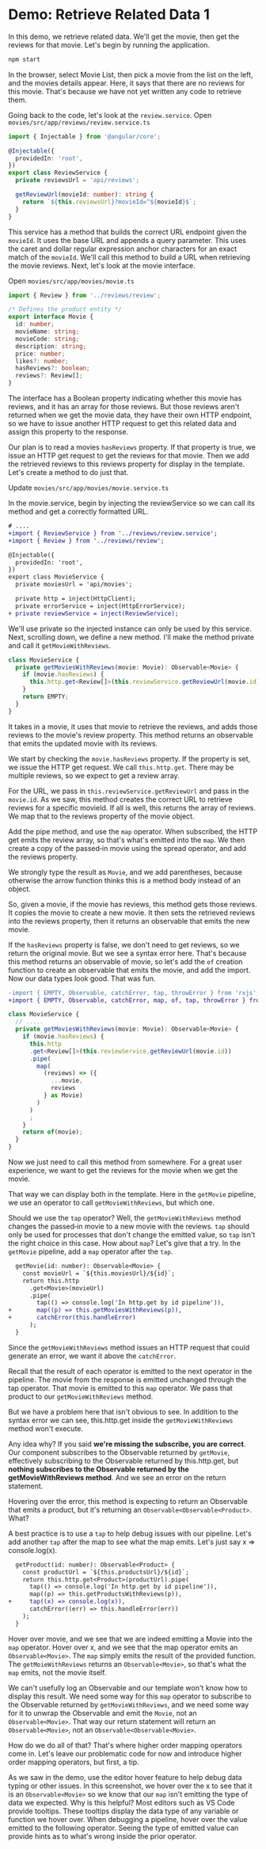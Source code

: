 # Demo: Retrieve Related Data 1

In this demo, we retrieve related data. We'll get the movie, then get the reviews for that movie. Let's begin by running the application.

```bash
npm start
```

In the browser, select Movie List, then pick a movie from the list on the left, and the movies details appear. Here, it says that there are no reviews for this movie. That's because we have not yet written any code to retrieve them.

Going back to the code, let's look at the `review.service`. Open `movies/src/app/reviews/review.service.ts`

```ts
import { Injectable } from '@angular/core';

@Injectable({
  providedIn: 'root',
})
export class ReviewService {
  private reviewsUrl = 'api/reviews';

  getReviewUrl(movieId: number): string {
    return `${this.reviewsUrl}?movieId=^${movieId}$`;
  }
}

```

This service has a method that builds the correct URL endpoint given the `movieId`. It uses the base URL and appends a query parameter. This uses the caret and dollar regular expression anchor characters for an exact match of the `movieId`. We'll call this method to build a URL when retrieving the movie reviews. Next, let's look at the movie interface.

Open `movies/src/app/movies/movie.ts`

```ts
import { Review } from '../reviews/review';

/* Defines the product entity */
export interface Movie {
  id: number;
  movieName: string;
  movieCode: string;
  description: string;
  price: number;
  likes?: number;
  hasReviews?: boolean;
  reviews?: Review[];
}

```

The interface has a Boolean property indicating whether this movie has reviews, and it has an array for those reviews. But those reviews aren't returned when we get the movie data, they have their own HTTP endpoint, so we have to issue another HTTP request to get this related data and assign this property to the response.

Our plan is to read a movies `hasReviews` property. If that property is true, we issue an HTTP get request to get the reviews for that movie. Then we add the retrieved reviews to this reviews property for display in the template. Let's create a method to do just that.

Update `movies/src/app/movies/movie.service.ts`

In the movie.service, begin by injecting the reviewService so we can call its method and get a correctly formatted URL.

```diff
# ....
+import { ReviewService } from '../reviews/review.service';
+import { Review } from '../reviews/review';

@Injectable({
  providedIn: 'root',
})
export class MovieService {
  private moviesUrl = 'api/movies';

  private http = inject(HttpClient);
  private errorService = inject(HttpErrorService);
+ private reviewService = inject(ReviewService);
```

We'll use private so the injected instance can only be used by this service. Next, scrolling down, we define a new method. I'll make the method private and call it `getMovieWithReviews`.

```ts
class MovieService {
  private getMoviesWithReviews(movie: Movie): Observable<Movie> {
    if (movie.hasReviews) {
      this.http.get<Review[]>(this.reviewService.getReviewUrl(movie.id));
    }
    return EMPTY;
  }
}
```

It takes in a movie, it uses that movie to retrieve the reviews, and adds those reviews to the movie's review property. This method returns an observable that emits the updated movie with its reviews. 

We start by checking the `movie.hasReviews` property. If the property is set, we issue the HTTP get request. We call `this.http.get`. There may be multiple reviews, so we expect to get a review array. 

For the URL, we pass in `this.reviewService.getReviewUrl` and pass in the `movie.id`. As we saw, this method creates the correct URL to retrieve reviews for a specific movieId. If all is well, this returns the array of reviews. We map that to the reviews property of the movie object.

Add the pipe method, and use the `map` operator. When subscribed, the HTTP get emits the review array, so that's what's emitted into the `map`. We then create a copy of the passed‑in movie using the spread operator, and add the reviews property. 

We strongly type the result as `Movie`, and we add parentheses, because otherwise the arrow function thinks this is a method body instead of an object. 

So, given a movie, if the movie has reviews, this method gets those reviews. It copies the movie to create a new movie. It then sets the retrieved reviews into the reviews property, then it returns an observable that emits the new movie. 

If the `hasReviews` property is false, we don't need to get reviews, so we return the original movie. But we see a syntax error here. That's because this method returns an observable of movie, so let's add the `of` creation function to create an observable that emits the movie, and add the import. Now our data types look good. That was fun.

```diff
-import { EMPTY, Observable, catchError, tap, throwError } from 'rxjs';
+import { EMPTY, Observable, catchError, map, of, tap, throwError } from 'rxjs';
```

```ts
class MovieService {
  // .....
  private getMoviesWithReviews(movie: Movie): Observable<Movie> {
    if (movie.hasReviews) {
      this.http
      .get<Review[]>(this.reviewService.getReviewUrl(movie.id))
      .pipe(
        map(
          (reviews) => ({
            ...movie,
            reviews
          } as Movie)
        )
      )
      ;
    }
    return of(movie);
  }
}
```

Now we just need to call this method from somewhere. For a great user experience, we want to get the reviews for the movie when we get the movie. 

That way we can display both in the template. Here in the `getMovie` pipeline, we use an operator to call `getMovieWithReviews`, but which one. 

Should we use the `tap` operator? Well, the `getMovieWithReviews` method changes the passed‑in movie to a new movie with the reviews. `tap` should only be used for processes that don't change the emitted value, so `tap` isn't the right choice in this case. How about `map`? Let's give that a try. In the `getMovie` pipeline, add a `map` operator after the `tap`. 

```diff
  getMovie(id: number): Observable<Movie> {
    const movieUrl = `${this.moviesUrl}/${id}`;
    return this.http
      .get<Movie>(movieUrl)
      .pipe(
        tap(() => console.log('In http.get by id pipeline')),
+       map((p) => this.getMoviesWithReviews(p)),
+       catchError(this.handleError)
      );
  }
```


Since the `getMovieWithReviews` method issues an HTTP request that could generate an error, we want it above the `catchError`. 

Recall that the result of each operator is emitted to the next operator in the pipeline. The movie from the response is emitted unchanged through the tap operator. That movie is emitted to this `map` operator. We pass that product to our `getMovieWithReviews` method. 

But we have a problem here that isn't obvious to see. In addition to the syntax error we can see, this.http.get inside the `getMovieWithReviews` method won't execute. 

Any idea why? If you said **we're missing the subscribe, you are correct**. Our component subscribes to the Observable returned by `getMovie`, effectively subscribing to the Observable returned by this.http.get, but **nothing subscribes to the Observable returned by the getMovieWithReviews method**. And we see an error on the return statement. 

Hovering over the error, this method is expecting to return an Observable that emits a product, but it's returning an `Observable<Observable<Product>`. What? 

A best practice is to use a `tap` to help debug issues with our pipeline. Let's add another `tap` after the map to see what the map emits. Let's just say x => console.log(x). 

```diff
  getProduct(id: number): Observable<Product> {
    const productUrl = `${this.productsUrl}/${id}`;
    return this.http.get<Product>(productUrl).pipe(
      tap(() => console.log('In http.get by id pipeline')),
      map((p) => this.getProductsWithReviews(p)),
+     tap((x) => console.log(x)),
      catchError((err) => this.handleError(err))
    );
  }
```

Hover over movie, and we see that we are indeed emitting a Movie into the `map` operator. Hover over x, and we see that the map operator emits an `Observable<Movie>`. The `map` simply emits the result of the provided function. The `getMoieWithReviews` returns an `Observable<Movie>`, so that's what the `map` emits, not the movie itself. 

We can't usefully log an Observable and our template won't know how to display this result. We need some way for this `map` operator to subscribe to the Observable returned by `getMovieWithReviews`, and we need some way for it to unwrap the Observable and emit the `Movie`, not an `Observable<Movie>`. That way our return statement will return an `Observable<Movie>`, not an `Observable<Observable<Movie>`. 

How do we do all of that? That's where higher order mapping operators come in. Let's leave our problematic code for now and introduce higher order mapping operators, but first, a tip. 

As we saw in the demo, use the editor hover feature to help debug data typing or other issues. In this screenshot, we hover over the x to see that it is an `Observable<Movie>` so we know that our `map` isn't emitting the type of data we expected. Why is this helpful? Most editors such as VS Code provide tooltips. These tooltips display the data type of any variable or function we hover over. When debugging a pipeline, hover over the value emitted to the following operator. Seeing the type of emitted value can provide hints as to what's wrong inside the prior operator. 
